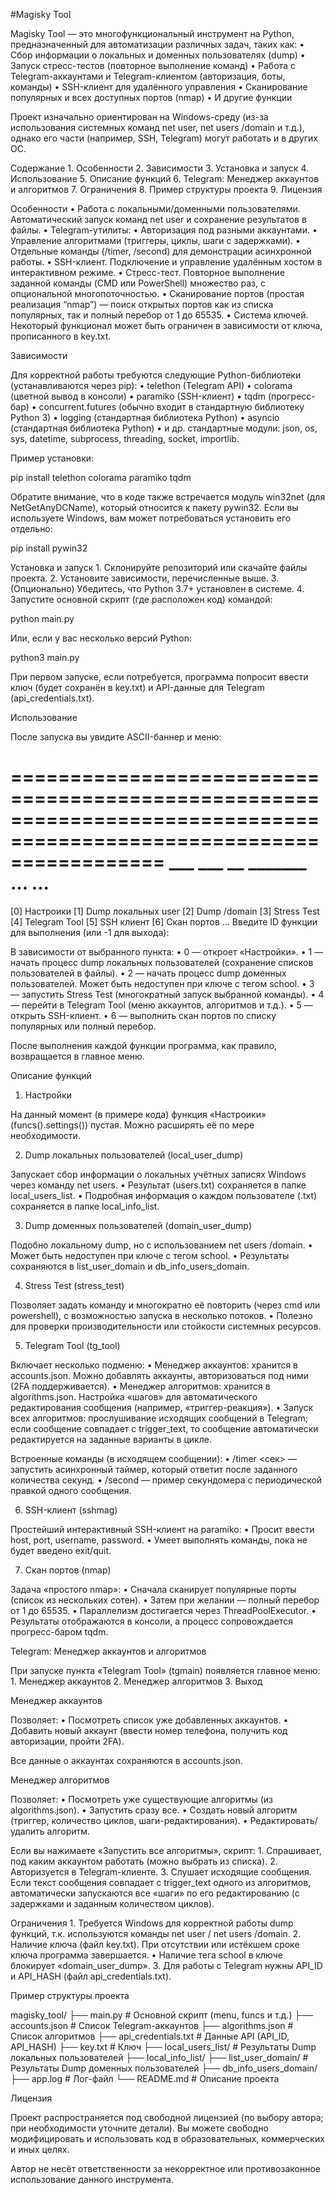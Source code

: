 #Magisky Tool

Magisky Tool — это многофункциональный инструмент на Python, предназначенный для автоматизации различных задач, таких как:
	•	Сбор информации о локальных и доменных пользователях (dump)
	•	Запуск стресс-тестов (повторное выполнение команд)
	•	Работа с Telegram-аккаунтами и Telegram-клиентом (авторизация, боты, команды)
	•	SSH-клиент для удалённого управления
	•	Сканирование популярных и всех доступных портов (nmap)
	•	И другие функции

Проект изначально ориентирован на Windows-среду (из-за использования системных команд net user, net users /domain и т.д.), однако его части (например, SSH, Telegram) могут работать и в других ОС.

Содержание
	1.	Особенности
	2.	Зависимости
	3.	Установка и запуск
	4.	Использование
	5.	Описание функций
	6.	Telegram: Менеджер аккаунтов и алгоритмов
	7.	Ограничения
	8.	Пример структуры проекта
	9.	Лицензия

Особенности
	•	Работа с локальными/доменными пользователями. Автоматический запуск команд net user и сохранение результатов в файлы.
	•	Telegram-утилиты:
	•	Авторизация под разными аккаунтами.
	•	Управление алгоритмами (триггеры, циклы, шаги с задержками).
	•	Отдельные команды (/timer, /second) для демонстрации асинхронной работы.
	•	SSH-клиент. Подключение и управление удалённым хостом в интерактивном режиме.
	•	Стресс-тест. Повторное выполнение заданной команды (CMD или PowerShell) множество раз, с опциональной многопоточностью.
	•	Сканирование портов (простая реализация “nmap”) — поиск открытых портов как из списка популярных, так и полный перебор от 1 до 65535.
	•	Система ключей. Некоторый функционал может быть ограничен в зависимости от ключа, прописанного в key.txt.

Зависимости

Для корректной работы требуются следующие Python-библиотеки (устанавливаются через pip):
	•	telethon (Telegram API)
	•	colorama (цветной вывод в консоли)
	•	paramiko (SSH-клиент)
	•	tqdm (прогресс-бар)
	•	concurrent.futures (обычно входит в стандартную библиотеку Python 3)
	•	logging (стандартная библиотека Python)
	•	asyncio (стандартная библиотека Python)
	•	и др. стандартные модули: json, os, sys, datetime, subprocess, threading, socket, importlib.

Пример установки:

pip install telethon colorama paramiko tqdm

Обратите внимание, что в коде также встречается модуль win32net (для NetGetAnyDCName), который относится к пакету pywin32. Если вы используете Windows, вам может потребоваться установить его отдельно:

pip install pywin32

Установка и запуск
	1.	Склонируйте репозиторий или скачайте файлы проекта.
	2.	Установите зависимости, перечисленные выше.
	3.	(Опционально) Убедитесь, что Python 3.7+ установлен в системе.
	4.	Запустите основной скрипт (где расположен код) командой:

python main.py

Или, если у вас несколько версий Python:

python3 main.py



При первом запуске, если потребуется, программа попросит ввести ключ (будет сохранён в key.txt) и API-данные для Telegram (api_credentials.txt).

Использование

После запуска вы увидите ASCII-баннер и меню:

=====================================================================================================================
 ___      ___       __       _______   ...
 ...
=====================================================================================================================
[0] Настроики	[1] Dump локальных user	[2] Dump /domain	[3] Stress Test	[4] Telegram Tool	[5] SSH клиент	[6] Скан портов
...
Введите ID функции для выполнения (или -1 для выхода):

В зависимости от выбранного пункта:
	•	0 — откроет «Настройки».
	•	1 — начать процесс dump локальных пользователей (сохранение списков пользователей в файлы).
	•	2 — начать процесс dump доменных пользователей. Может быть недоступен при ключе с тегом school.
	•	3 — запустить Stress Test (многократный запуск выбранной команды).
	•	4 — перейти в Telegram Tool (меню аккаунтов, алгоритмов и т.д.).
	•	5 — открыть SSH-клиент.
	•	6 — выполнить скан портов по списку популярных или полный перебор.

После выполнения каждой функции программа, как правило, возвращается в главное меню.

Описание функций

1. Настройки

На данный момент (в примере кода) функция «Настроики» (funcs().settings()) пустая. Можно расширять её по мере необходимости.

2. Dump локальных пользователей (local_user_dump)

Запускает сбор информации о локальных учётных записях Windows через команду net users.
	•	Результат (users.txt) сохраняется в папке local_users_list.
	•	Подробная информация о каждом пользователе (<user>.txt) сохраняется в папке local_info_list.

3. Dump доменных пользователей (domain_user_dump)

Подобно локальному dump, но с использованием net users /domain.
	•	Может быть недоступен при ключе с тегом school.
	•	Результаты сохраняются в list_user_domain и db_info_users_domain.

4. Stress Test (stress_test)

Позволяет задать команду и многократно её повторить (через cmd или powershell), с возможностью запуска в несколько потоков.
	•	Полезно для проверки производительности или стойкости системных ресурсов.

5. Telegram Tool (tg_tool)

Включает несколько подменю:
	•	Менеджер аккаунтов: хранится в accounts.json. Можно добавлять аккаунты, авторизоваться под ними (2FA поддерживается).
	•	Менеджер алгоритмов: хранится в algorithms.json. Настройка «шагов» для автоматического редактирования сообщения (например, «триггер-реакция»).
	•	Запуск всех алгоритмов: прослушивание исходящих сообщений в Telegram; если сообщение совпадает с trigger_text, то сообщение автоматически редактируется на заданные варианты в цикле.

Встроенные команды (в исходящем сообщении):
	•	/timer <сек> — запустить асинхронный таймер, который ответит после заданного количества секунд.
	•	/second — пример секундомера с периодической правкой одного сообщения.

6. SSH-клиент (sshmag)

Простейший интерактивный SSH-клиент на paramiko:
	•	Просит ввести host, port, username, password.
	•	Умеет выполнять команды, пока не будет введено exit/quit.

7. Скан портов (nmap)

Задача «простого nmap»:
	•	Сначала сканирует популярные порты (список из нескольких сотен).
	•	Затем при желании — полный перебор от 1 до 65535.
	•	Параллелизм достигается через ThreadPoolExecutor.
	•	Результаты отображаются в консоли, а процесс сопровождается прогресс-баром tqdm.

Telegram: Менеджер аккаунтов и алгоритмов

При запуске пункта «Telegram Tool» (tgmain) появляется главное меню:
	1.	Менеджер аккаунтов
	2.	Менеджер алгоритмов
	3.	Выход

Менеджер аккаунтов

Позволяет:
	•	Посмотреть список уже добавленных аккаунтов.
	•	Добавить новый аккаунт (ввести номер телефона, получить код авторизации, пройти 2FA).

Все данные о аккаунтах сохраняются в accounts.json.

Менеджер алгоритмов

Позволяет:
	•	Посмотреть уже существующие алгоритмы (из algorithms.json).
	•	Запустить сразу все.
	•	Создать новый алгоритм (триггер, количество циклов, шаги-редактирования).
	•	Редактировать/удалить алгоритм.

Если вы нажимаете «Запустить все алгоритмы», скрипт:
	1.	Спрашивает, под каким аккаунтом работать (можно выбрать из списка).
	2.	Авторизуется в Telegram-клиенте.
	3.	Слушает исходящие сообщения. Если текст сообщения совпадает с trigger_text одного из алгоритмов, автоматически запускаются все «шаги» по его редактированию (с задержками и заданным количеством циклов).

Ограничения
	1.	Требуется Windows для корректной работы dump функций, т.к. используются команды net user / net users /domain.
	2.	Наличие ключа (файл key.txt). При отсутствии или истёкшем сроке ключа программа завершается.
	•	Наличие тега school в ключе блокирует «domain_user_dump».
	3.	Для работы с Telegram нужны API_ID и API_HASH (файл api_credentials.txt).

Пример структуры проекта

magisky_tool/
├── main.py                  # Основной скрипт (menu, funcs и т.д.)
├── accounts.json            # Список Telegram-аккаунтов
├── algorithms.json          # Список алгоритмов
├── api_credentials.txt      # Данные API (API_ID, API_HASH)
├── key.txt                  # Ключ
├── local_users_list/        # Результаты Dump локальных пользователей
├── local_info_list/
├── list_user_domain/        # Результаты Dump доменных пользователей
├── db_info_users_domain/
├── app.log                  # Лог-файл
└── README.md                # Описание проекта

Лицензия

Проект распространяется под свободной лицензией (по выбору автора; при необходимости уточните детали).
Вы можете свободно модифицировать и использовать код в образовательных, коммерческих и иных целях.

Автор не несёт ответственности за некорректное или противозаконное использование данного инструмента.

